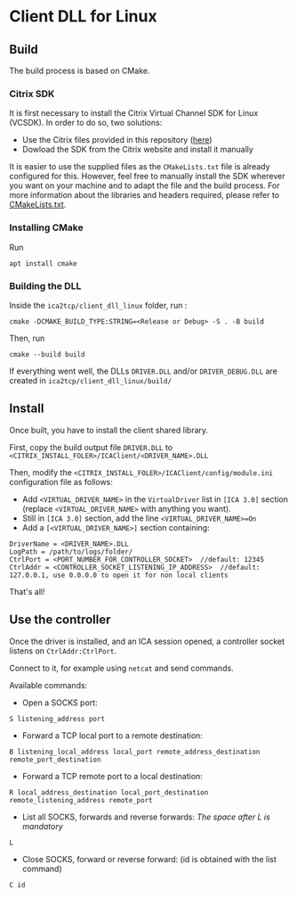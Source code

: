 # Client DLL for Linux

## Build

The build process is based on CMake.

### Citrix SDK
It is first necessary to install the Citrix Virtual Channel SDK for Linux (VCSDK). In order to do so, two solutions: 
- Use the Citrix files provided in this repository ([here](../citrix_sdk_files/))
- Dowload the SDK from the Citrix website and install it manually

It is easier to use the supplied files as the `CMakeLists.txt` file is already configured for this. However, feel free to manually install the SDK wherever you want on your machine and to adapt the file and the build process. For more information about the libraries and headers required, please refer to [CMakeLists.txt](./CMakeLists.txt).
### Installing CMake

Run 
```
apt install cmake
```

### Building the DLL

Inside the `ica2tcp/client_dll_linux` folder, run : 
```
cmake -DCMAKE_BUILD_TYPE:STRING=<Release or Debug> -S . -B build
```

Then, run 
```
cmake --build build
```
If everything went well, the DLLs `DRIVER.DLL` and/or `DRIVER_DEBUG.DLL` are created in `ica2tcp/client_dll_linux/build/`

## Install 
Once built, you have to install the client shared library.

First, copy the build output file `DRIVER.DLL` to `<CITRIX_INSTALL_FOLER>/ICAClient/<DRIVER_NAME>.DLL`

Then, modify the `<CITRIX_INSTALL_FOLER>/ICAClient/config/module.ini` configuration file as follows: 
- Add `<VIRTUAL_DRIVER_NAME>` in the `VirtualDriver` list in `[ICA 3.0]` section (replace `<VIRTUAL_DRIVER_NAME>` with anything you want).
- Still in `[ICA 3.0]` section, add the line `<VIRTUAL_DRIVER_NAME>=On`
- Add a `[<VIRTUAL_DRIVER_NAME>]` section containing:
```
DriverName = <DRIVER_NAME>.DLL
LogPath = /path/to/logs/folder/
CtrlPort = <PORT_NUMBER_FOR_CONTROLLER_SOCKET>  //default: 12345
CtrlAddr = <CONTROLLER_SOCKET_LISTENING_IP_ADDRESS>  //default: 127.0.0.1, use 0.0.0.0 to open it for non local clients
```

That's all!

## Use the controller

Once the driver is installed, and an ICA session opened, a controller socket listens on `CtrlAddr:CtrlPort`.

Connect to it, for example using `netcat` and send commands.

Available commands: 
- Open a SOCKS port:
```
S listening_address port
```
- Forward a TCP local port to a remote destination:
```
B listening_local_address local_port remote_address_destination remote_port_destination
``` 
- Forward a TCP remote port to a local destination:
```
R local_address_destination local_port_destination remote_listening_address remote_port
```
- List all SOCKS, forwards and reverse forwards: *The space after L is mandatory*
```
L 
```
- Close SOCKS, forward or reverse forward: (id is obtained with the list command)
```
C id
```